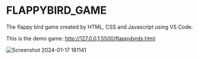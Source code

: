 # FLAPPYBIRD_GAME
The flappy bird game created by HTML, CSS and Javascript using VS Code.

This is the demo game: http://127.0.0.1:5500/flappybirds.html



![Screenshot 2024-01-17 181141](https://github.com/ShubhangiRoy12/FLAPPYBIRD_GAME/assets/147751429/9638b95c-aafe-40ed-8f28-75629a502d75)

